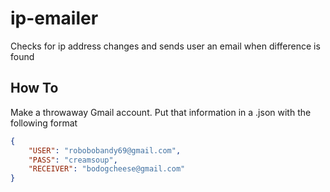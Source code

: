 # ip-emailer
Checks for ip address changes and sends user an email when difference is found


## How To
Make a throwaway Gmail account. Put that information in a .json with the following format
```json
{
    "USER": "robobobandy69@gmail.com",
    "PASS": "creamsoup",
    "RECEIVER": "bodogcheese@gmail.com"
}
```